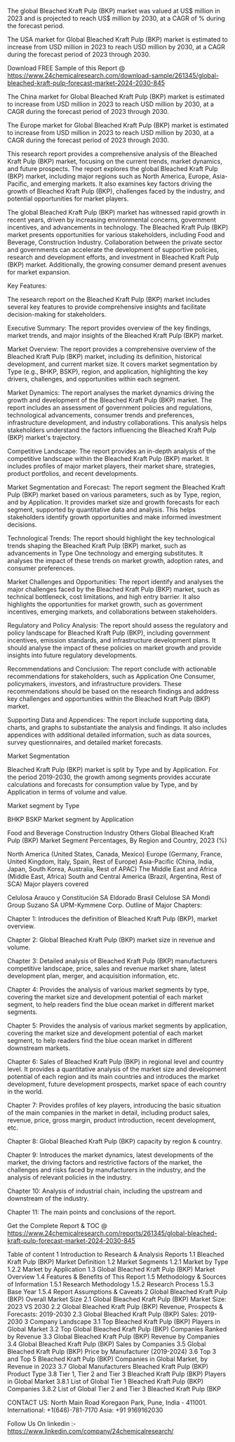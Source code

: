 The global Bleached Kraft Pulp (BKP) market was valued at US$ million in 2023 and is projected to reach US$ million by 2030, at a CAGR of % during the forecast period.

The USA market for Global Bleached Kraft Pulp (BKP) market is estimated to increase from USD million in 2023 to reach USD million by 2030, at a CAGR during the forecast period of 2023 through 2030.

Download FREE Sample of this Report @ https://www.24chemicalresearch.com/download-sample/261345/global-bleached-kraft-pulp-forecast-market-2024-2030-845

The China market for Global Bleached Kraft Pulp (BKP) market is estimated to increase from USD million in 2023 to reach USD million by 2030, at a CAGR during the forecast period of 2023 through 2030.

The Europe market for Global Bleached Kraft Pulp (BKP) market is estimated to increase from USD million in 2023 to reach USD million by 2030, at a CAGR during the forecast period of 2023 through 2030.

This research report provides a comprehensive analysis of the Bleached Kraft Pulp (BKP) market, focusing on the current trends, market dynamics, and future prospects. The report explores the global Bleached Kraft Pulp (BKP) market, including major regions such as North America, Europe, Asia-Pacific, and emerging markets. It also examines key factors driving the growth of Bleached Kraft Pulp (BKP), challenges faced by the industry, and potential opportunities for market players.

The global Bleached Kraft Pulp (BKP) market has witnessed rapid growth in recent years, driven by increasing environmental concerns, government incentives, and advancements in technology. The Bleached Kraft Pulp (BKP) market presents opportunities for various stakeholders, including Food and Beverage, Construction Industry. Collaboration between the private sector and governments can accelerate the development of supportive policies, research and development efforts, and investment in Bleached Kraft Pulp (BKP) market. Additionally, the growing consumer demand present avenues for market expansion.

Key Features:

The research report on the Bleached Kraft Pulp (BKP) market includes several key features to provide comprehensive insights and facilitate decision-making for stakeholders.

Executive Summary: The report provides overview of the key findings, market trends, and major insights of the Bleached Kraft Pulp (BKP) market.

Market Overview: The report provides a comprehensive overview of the Bleached Kraft Pulp (BKP) market, including its definition, historical development, and current market size. It covers market segmentation by Type (e.g., BHKP, BSKP), region, and application, highlighting the key drivers, challenges, and opportunities within each segment.

Market Dynamics: The report analyses the market dynamics driving the growth and development of the Bleached Kraft Pulp (BKP) market. The report includes an assessment of government policies and regulations, technological advancements, consumer trends and preferences, infrastructure development, and industry collaborations. This analysis helps stakeholders understand the factors influencing the Bleached Kraft Pulp (BKP) market's trajectory.

Competitive Landscape: The report provides an in-depth analysis of the competitive landscape within the Bleached Kraft Pulp (BKP) market. It includes profiles of major market players, their market share, strategies, product portfolios, and recent developments.

Market Segmentation and Forecast: The report segment the Bleached Kraft Pulp (BKP) market based on various parameters, such as by Type, region, and by Application. It provides market size and growth forecasts for each segment, supported by quantitative data and analysis. This helps stakeholders identify growth opportunities and make informed investment decisions.

Technological Trends: The report should highlight the key technological trends shaping the Bleached Kraft Pulp (BKP) market, such as advancements in Type One technology and emerging substitutes. It analyses the impact of these trends on market growth, adoption rates, and consumer preferences.

Market Challenges and Opportunities: The report identify and analyses the major challenges faced by the Bleached Kraft Pulp (BKP) market, such as technical bottleneck, cost limitations, and high entry barrier. It also highlights the opportunities for market growth, such as government incentives, emerging markets, and collaborations between stakeholders.

Regulatory and Policy Analysis: The report should assess the regulatory and policy landscape for Bleached Kraft Pulp (BKP), including government incentives, emission standards, and infrastructure development plans. It should analyse the impact of these policies on market growth and provide insights into future regulatory developments.

Recommendations and Conclusion: The report conclude with actionable recommendations for stakeholders, such as Application One Consumer, policymakers, investors, and infrastructure providers. These recommendations should be based on the research findings and address key challenges and opportunities within the Bleached Kraft Pulp (BKP) market.

Supporting Data and Appendices: The report include supporting data, charts, and graphs to substantiate the analysis and findings. It also includes appendices with additional detailed information, such as data sources, survey questionnaires, and detailed market forecasts.

Market Segmentation

Bleached Kraft Pulp (BKP) market is split by Type and by Application. For the period 2019-2030, the growth among segments provides accurate calculations and forecasts for consumption value by Type, and by Application in terms of volume and value.

Market segment by Type

BHKP
BSKP
Market segment by Application

Food and Beverage
Construction Industry
Others
Global Bleached Kraft Pulp (BKP) Market Segment Percentages, By Region and Country, 2023 (%)

North America (United States, Canada, Mexico)
Europe (Germany, France, United Kingdom, Italy, Spain, Rest of Europe)
Asia-Pacific (China, India, Japan, South Korea, Australia, Rest of APAC)
The Middle East and Africa (Middle East, Africa)
South and Central America (Brazil, Argentina, Rest of SCA)
Major players covered

Celulosa Arauco y Constitución SA
Eldorado Brasil Celulose SA
Mondi Group
Suzano SA
UPM-Kymmene Corp.
Outline of Major Chapters:

Chapter 1: Introduces the definition of Bleached Kraft Pulp (BKP), market overview.

Chapter 2: Global Bleached Kraft Pulp (BKP) market size in revenue and volume.

Chapter 3: Detailed analysis of Bleached Kraft Pulp (BKP) manufacturers competitive landscape, price, sales and revenue market share, latest development plan, merger, and acquisition information, etc.

Chapter 4: Provides the analysis of various market segments by type, covering the market size and development potential of each market segment, to help readers find the blue ocean market in different market segments.

Chapter 5: Provides the analysis of various market segments by application, covering the market size and development potential of each market segment, to help readers find the blue ocean market in different downstream markets.

Chapter 6: Sales of Bleached Kraft Pulp (BKP) in regional level and country level. It provides a quantitative analysis of the market size and development potential of each region and its main countries and introduces the market development, future development prospects, market space of each country in the world.

Chapter 7: Provides profiles of key players, introducing the basic situation of the main companies in the market in detail, including product sales, revenue, price, gross margin, product introduction, recent development, etc.

Chapter 8: Global Bleached Kraft Pulp (BKP) capacity by region & country.

Chapter 9: Introduces the market dynamics, latest developments of the market, the driving factors and restrictive factors of the market, the challenges and risks faced by manufacturers in the industry, and the analysis of relevant policies in the industry.

Chapter 10: Analysis of industrial chain, including the upstream and downstream of the industry.

Chapter 11: The main points and conclusions of the report.

Get the Complete Report & TOC @ https://www.24chemicalresearch.com/reports/261345/global-bleached-kraft-pulp-forecast-market-2024-2030-845

Table of content
1 Introduction to Research & Analysis Reports
1.1 Bleached Kraft Pulp (BKP) Market Definition
1.2 Market Segments
1.2.1 Market by Type
1.2.2 Market by Application
1.3 Global Bleached Kraft Pulp (BKP) Market Overview
1.4 Features & Benefits of This Report
1.5 Methodology & Sources of Information
1.5.1 Research Methodology
1.5.2 Research Process
1.5.3 Base Year
1.5.4 Report Assumptions & Caveats
2 Global Bleached Kraft Pulp (BKP) Overall Market Size
2.1 Global Bleached Kraft Pulp (BKP) Market Size: 2023 VS 2030
2.2 Global Bleached Kraft Pulp (BKP) Revenue, Prospects & Forecasts: 2019-2030
2.3 Global Bleached Kraft Pulp (BKP) Sales: 2019-2030
3 Company Landscape
3.1 Top Bleached Kraft Pulp (BKP) Players in Global Market
3.2 Top Global Bleached Kraft Pulp (BKP) Companies Ranked by Revenue
3.3 Global Bleached Kraft Pulp (BKP) Revenue by Companies
3.4 Global Bleached Kraft Pulp (BKP) Sales by Companies
3.5 Global Bleached Kraft Pulp (BKP) Price by Manufacturer (2019-2024)
3.6 Top 3 and Top 5 Bleached Kraft Pulp (BKP) Companies in Global Market, by Revenue in 2023
3.7 Global Manufacturers Bleached Kraft Pulp (BKP) Product Type
3.8 Tier 1, Tier 2 and Tier 3 Bleached Kraft Pulp (BKP) Players in Global Market
3.8.1 List of Global Tier 1 Bleached Kraft Pulp (BKP) Companies
3.8.2 List of Global Tier 2 and Tier 3 Bleached Kraft Pulp (BKP

CONTACT US:
North Main Road Koregaon Park, Pune, India - 411001.
International: +1(646)-781-7170
Asia: +91 9169162030

Follow Us On linkedin :- https://www.linkedin.com/company/24chemicalresearch/
